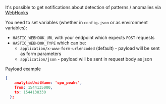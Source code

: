 
It's possible to get notifications about detection of patterns / anomalies via [WebHooks](https://en.wikipedia.org/wiki/Webhook)

You need to set variables (whether in `config.json` or as environment variables):
- `HASTIC_WEBHOOK_URL` with your endpoint which expects `POST` requests
- `HASTIC_WEBHOOK_TYPE` which can be:
  - `application/x-www-form-urlencoded` (default) - payload will be sent as form parameters
  - `application/json` - payload will be sent in request body as json


Payload example
```json
{
    analyticUnitName: 'cpu_peaks',
    from: 1544135000,
    to: 1544138330
  };
```
